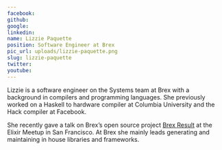 ```yaml
---
facebook: 
github: 
google: 
linkedin: 
name: Lizzie Paquette
position: Software Engineer	at Brex
pic_url: uploads/lizzie-paquette.png
slug: lizzie-paquette
twitter: 
youtube: 
---
```

<p>Lizzie&nbsp;is a software engineer on the Systems team at Brex with a background in compilers and programming languages. She previously worked on a Haskell to hardware compiler at Columbia University and the Hack compiler at Facebook.</p>

<p>She recently gave a talk on Brex&rsquo;s open source project <a href="https://hexdocs.pm/brex_result">Brex Result</a> at the Elixir Meetup in San Francisco. At Brex she mainly leads generating and maintaining in house libraries and frameworks.</p>
